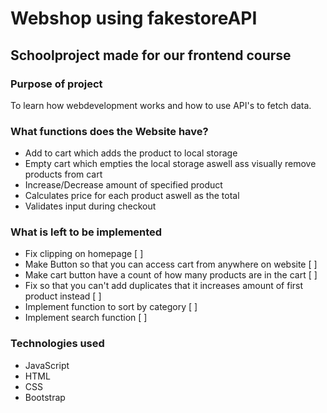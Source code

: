 # Webshop using fakestoreAPI

## Schoolproject made for our frontend course 

### Purpose of project
To learn how webdevelopment works and how to use API's to fetch data.

### What functions does the Website have?
* Add to cart which adds the product to local storage
* Empty cart which empties the local storage aswell ass visually remove products from cart
* Increase/Decrease amount of specified product
* Calculates price for each product aswell as the total
* Validates input during checkout

### What is left to be implemented
* Fix clipping on homepage [ ]
* Make Button so that you can access cart from anywhere on website [ ]
* Make cart button have a count of how many products are in the cart [ ]
* Fix so that you can't add duplicates that it increases amount of first product instead [ ]
* Implement function to sort by category [ ]
* Implement search function [ ]



### Technologies used
* JavaScript
* HTML
* CSS
* Bootstrap
